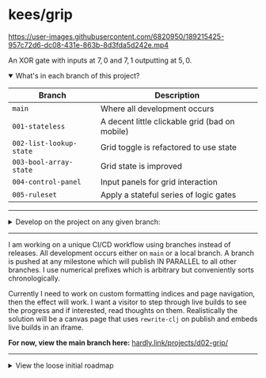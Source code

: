 # kees/grip

https://user-images.githubusercontent.com/6820950/189215425-957c72d6-dc08-431e-863b-8d3fda5d242e.mp4

An XOR gate with inputs at $7,0$ and $7,1$ outputting at $5,0$.

<details open>
<summary>What's in each branch of this project?</summary>

 Branch | Description
 --- | ---
 `main` | Where all development occurs
 `001-stateless` | A decent little clickable grid (bad on mobile)
 `002-list-lookup-state` | Grid toggle is refactored to use state
 `003-bool-array-state` | Grid state is improved
 `004-control-panel` | Input panels for grid interaction
 `005-ruleset` | Apply a stateful series of logic gates

</details>

---

<details>
<summary>Develop on the project on any given branch:</summary>

```sh
npm i
npm run watch
open http://localhost:8280/
```

The project is not meant to be built manually but it can be done with `npm run release`.

</details>

---

I am working on a unique CI/CD workflow using branches instead of releases. All development occurs either on `main` or a local branch. A branch is pushed at any milestone which will publish IN PARALLEL to all other branches. I use numerical prefixes which is arbitrary but conveniently sorts chronologically.

Currently I need to work on custom formatting indices and page navigation, then the effect will work. I want a visitor to step through live builds to see the progress and if interested, read thoughts on them. Realistically the solution will be a canvas page that uses `rewrite-clj` on publish and embeds live builds in an iframe.

**For now, view the main branch here:** [hardly.link/projects/d02-grip/](https://hardly.link/projects/d02-grip/)

---

<details>
<summary>View the loose initial roadmap</summary>

> - :books: Section
> - :green_book: Subsection
> - Development goal
> - :pencil2: In progress
> - :eight_pointed_black_star: Completed and unreleased
> - :white_check_mark: Completed and released

What is this list formatting? I’m trying out a style of list [I wrote about adapting here](https://www.are.na/block/17704579). It's an informal and currently manual notation for managing projects that are too small to need a grand kanban deck.

---

- :books: Housekeeping
	- :pencil2: Add some notes
		- :white_check_mark: Basic information
		- Mindset and goals
- :books: Important fixes
	- :pencil2: Mobile layout
- :white_check_mark: Basic statefulness
	- :white_check_mark: High-low state values
	- :white_check_mark: Boolean array state values
		- :white_check_mark: Fix XY swapping
		- :white_check_mark: Fix integer coercion with interceptor
- :books: Schema/spec
	- Introduce something for validation (I like [malli](https://github.com/metosin/malli)?)
- :books: CI/CD
	- :white_check_mark: Branch or tag repo management?
	- :pencil2: Build workflow
		- :pencil2: Create post-build script
			- :white_check_mark: Normal build
			- :white_check_mark: Accept a string argument that will propagate
			- :white_check_mark: Either switch HTML refs to relative paths OR just watch reloads
			- :white_check_mark: Upload build to SPECIFIC path of S3 bucket, deleting
			- :white_check_mark: Upload index to SPECIFIC path of S3 bucket, file only
			- :white_check_mark: Invalidate CloudFront
			- :white_check_mark: Integrate `bb` to start redoing the primitive versions in clj scripts
			- :pencil2: Complete pagination
				- :pencil2: Create index page linking to all published pages
					- :white_check_mark: Versions (e.g `003`)
					- Variants (e.g `003a`)
				- :pencil2: Create back and next buttons
					- *rewrite-clj to add vector of all populated sorted branches to views and dynamically choose current +1 and -1*
			- :green_book: Further dom population
				- Insert github link to repo branch
				- Basic info "built from xxx in user/repo"
				- Page title from branch name?
			- Style index page
		- :white_check_mark: Create github action
			- :white_check_mark: Detect some change (branch, tag)
			- :white_check_mark: Execute the post-build script with necessary data
		- :pencil2: Revise early published versions once workflow completed
- :books: Malleability
	- :green_book: Refine data transformations
		- Introduce [specter](https://github.com/redplanetlabs/specter) for incoming application of rules?
	- :green_book: Prepare for data transformation
		- :white_check_mark: Introduce QOL form creation library ([fork](https://github.com/luciodale/fork)?)
		- Explore alternatives for simplicity
	- :pencil2: Data in
		- :white_check_mark: Control panel
		- :white_check_mark: Basic actions
		- Continue with basic input actions as needed
		- Read from saved grid and ruleset: program abstraction
	- :pencil2: Data out
		- :white_check_mark: Single button status
		- Side effects
		- Save state and rules as accessible program
	- Data transforms
		- :pencil2: Logic gates
			- :white_check_mark: Basic unary & $n$-ary gates
			- XOR, XNOR
		- Logic gate status lights, styling, diagrams
- :books: Evolution
	- Stepwise re-render, time
	- :white_check_mark: Tick

</details>
